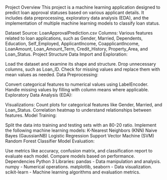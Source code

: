 Project Overview
This project is a machine learning application designed to predict loan approval statuses based on various applicant details. It includes data preprocessing, exploratory data analysis (EDA), and the implementation of multiple machine learning models to classify loan status.

Dataset
Source: LoanApprovalPrediction.csv
Columns: Various features related to loan applications, such as Gender, Married, Dependents, Education, Self_Employed, ApplicantIncome, CoapplicantIncome, LoanAmount, Loan_Amount_Term, Credit_History, Property_Area, and Loan_Status.
Project Structure
Data Import and Exploration:

Load the dataset and examine its shape and structure.
Drop unnecessary columns, such as Loan_ID.
Check for missing values and replace them with mean values as needed.
Data Preprocessing:

Convert categorical features to numerical values using LabelEncoder.
Handle missing values by filling with column means where applicable.
Exploratory Data Analysis (EDA):

Visualizations:
Count plots for categorical features like Gender, Married, and Loan_Status.
Correlation heatmap to understand relationships between features.
Model Training:

Split the data into training and testing sets with an 80-20 ratio.
Implement the following machine learning models:
K-Nearest Neighbors (KNN)
Naive Bayes (GaussianNB)
Logistic Regression
Support Vector Machine (SVM)
Random Forest Classifier
Model Evaluation:

Use metrics like accuracy, confusion matrix, and classification report to evaluate each model.
Compare models based on performance.
Dependencies
Python 3
Libraries:
pandas - Data manipulation and analysis.
numpy - Numerical operations.
matplotlib, seaborn - Data visualization.
scikit-learn - Machine learning algorithms and evaluation metrics.

